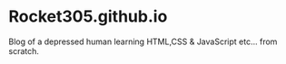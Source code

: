 # Rocket305.github.io
Blog of a depressed human learning HTML,CSS &amp; JavaScript etc... from scratch.
